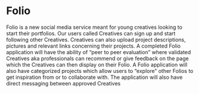# Folio
 Folio is a new social media service meant for young creatives looking to start their portfolios. Our users called Creatives can sign up and start following other Creatives. Creatives can also upload project descriptions, pictures and relevant links concerning their projects. A completed Folio application will have the ability of “peer to peer evaluation” where validated Creatives aka professionals can recommend or give feedback on the page which the Creatives can then display on their Folio. A Folio application will also have categorized projects which allow users to “explore” other Folios to get inspiration from or to collaborate with. The application will also have direct messaging between approved Creatives
